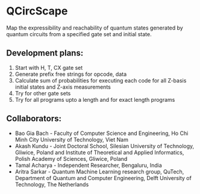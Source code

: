 # QCircScape

Map the expressibility and reachability of quantum states generated by quantum circuits from a specified gate set and initial state.

## Development plans:
1. Start with H, T, CX gate set
2. Generate prefix free strings for opcode, data
3. Calculate sum of probabilities for executing each code for all Z-basis initial states and Z-axis measurements
4. Try for other gate sets
5. Try for all programs upto a length and for exact length programs

## Collaborators:
* Bao Gia Bach - Faculty of Computer Science and Engineering, Ho Chi Minh City University of Technology, Viet Nam
* Akash Kundu - Joint Doctoral School, Silesian University of Technology, Gliwice, Poland and Institute of Theoretical and Applied Informatics, Polish Academy of Sciences, Gliwice, Poland
* Tamal Acharya - Independent Researcher, Bengaluru, India
* Aritra Sarkar - Quantum Machine Learning research group, QuTech, Department of Quantum and Computer Engineering, Delft University of Technology, The Netherlands
